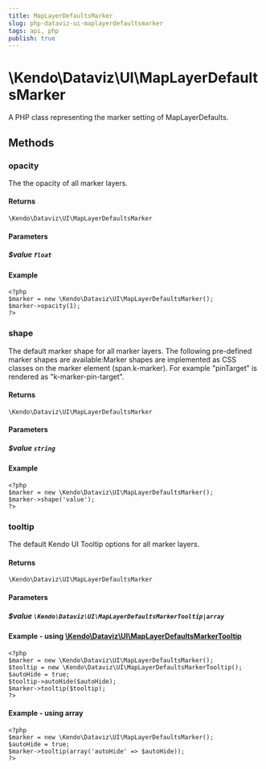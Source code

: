 ```yaml
---
title: MapLayerDefaultsMarker
slug: php-dataviz-ui-maplayerdefaultsmarker
tags: api, php
publish: true
---
```


# \Kendo\Dataviz\UI\MapLayerDefaultsMarker

A PHP class representing the marker setting of MapLayerDefaults.


## Methods

### opacity
The the opacity of all marker layers.

#### Returns
`\Kendo\Dataviz\UI\MapLayerDefaultsMarker`

#### Parameters

##### $value `float`



#### Example 
    <?php
    $marker = new \Kendo\Dataviz\UI\MapLayerDefaultsMarker();
    $marker->opacity(1);
    ?>

### shape
The default marker shape for all marker layers. The following pre-defined marker shapes are available:Marker shapes are implemented as CSS classes on the marker element (span.k-marker).
For example "pinTarget" is rendered as "k-marker-pin-target".

#### Returns
`\Kendo\Dataviz\UI\MapLayerDefaultsMarker`

#### Parameters

##### $value `string`



#### Example 
    <?php
    $marker = new \Kendo\Dataviz\UI\MapLayerDefaultsMarker();
    $marker->shape('value');
    ?>

### tooltip

The default Kendo UI Tooltip options for all marker layers.

#### Returns
`\Kendo\Dataviz\UI\MapLayerDefaultsMarker`

#### Parameters

##### $value `\Kendo\Dataviz\UI\MapLayerDefaultsMarkerTooltip|array`


#### Example - using [\Kendo\Dataviz\UI\MapLayerDefaultsMarkerTooltip](/kendo-ui/api/wrappers/php/Kendo/Dataviz/UI/MapLayerDefaultsMarkerTooltip)
    <?php
    $marker = new \Kendo\Dataviz\UI\MapLayerDefaultsMarker();
    $tooltip = new \Kendo\Dataviz\UI\MapLayerDefaultsMarkerTooltip();
    $autoHide = true;
    $tooltip->autoHide($autoHide);
    $marker->tooltip($tooltip);
    ?>

#### Example - using array

    <?php
    $marker = new \Kendo\Dataviz\UI\MapLayerDefaultsMarker();
    $autoHide = true;
    $marker->tooltip(array('autoHide' => $autoHide));
    ?>

